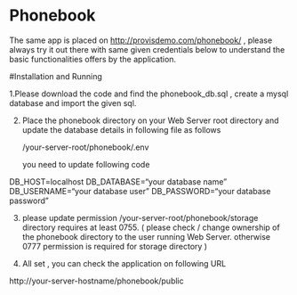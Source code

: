 # Phonebook
The same app is placed on http://provisdemo.com/phonebook/ , please always try it out there with same given credentials below to understand the basic functionalities offers by the application. 

#Installation and Running
 
1.Please download the code and find the phonebook_db.sql , create a mysql database and import the given sql. 

2. Place the phonebook directory on your Web Server root directory and update the database details in following file as follows 

   /your-server-root/phonebook/.env

   you need to update following code 
   
  DB_HOST=localhost
  DB_DATABASE=“your database name”
  DB_USERNAME=“your database user”
  DB_PASSWORD=“your database password”


3. please update permission /your-server-root/phonebook/storage directory requires at least 0755. ( please check / change ownership of the phonebook directory to the user running Web Server. otherwise 0777 permission is required for storage directory )  

5. All set , you can check the application on following URL 

http://your-server-hostname/phonebook/public
